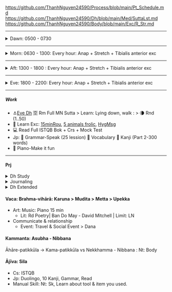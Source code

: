 https://github.com/ThanhNguyen24590/Process/blob/main/Pt_Schedule.md </br>
https://github.com/ThanhNguyen24590/Dh/blob/main/Med/SuttaLst.md </br>
https://github.com/ThanhNguyen24590/Body/blob/main/Exc/R_Str.md

---
<details><summary>Dawn: 0500 - 0730 </summary>

- **0500 – 0505** : 🔅 Check & Update Schedule Paper: Make the objective & deadline clear.
- **0505 – 0520** : 🌄 Kaya-sati: Bathroom + [Stretch](https://github.com/ThanhNguyen24590/Body/blob/main/Exc/R_DexL.md) + Get your caffeine.
- **0520 – 0540** : 🌻 Sutta Reading (physical book) - Walk: Summarize & memorize MN 1 - Sujato
- **0540 – 0600** : 🌬️ Book Reading: Fast read- No think- Note concept to Sati-note. If possible, find light outside.
#### 0600
- **0600 – 0620** : 🍵 Food contemplation: Light Breakfast + Prep Lunch
- **0620 – 0635** : 🚿 Bath + Prep Sati-note
- **0620 – 0635** : 🚌 Bus + Work on the Sati-note
#### Sati-note
- 🔥 Book: Recollect concepts + Mindmaping + Questioning.
- ☀️ Ānāpānasati as weather station, Stability & Joy
- :large_blue_circle: Protection: 
  - 🙏 Refuge & Direction: Dhamma 
  - 🌌 Emotion: Metta/Karuna 
  - 🍖 Limitation & Resolve: Mara
  - ☣️ Health: Asubha
</details>

---
<details><summary>Morn: 0630 - 1300: Every hour: Anap + Stretch + Tibialis anterior exc</summary>

- **0730 – 0745** : :u7a7a: Qigong : Connect breath and body, loosen joints.
- **0745 – 0800** : :coffee: Prep Office + Drink + Hygiene
#### 0800
- **0800 – 0815** : :dart: Check chat > mail > calendar > Jira Dashboard + Review Task: done & need done. Need anymore resouce?
- **0815 – 0830** : :alarm_clock: Set time block for task, structurize time.
- **0830 – 0840** : :four_leaf_clover: Daily Report: Talk what done, what to do TODAY + Progress on Long term + Check Calendar.  
- **0840 – 0900** : :rice: Prep/Get resource.

#### 0900
- **0900 – 0930** : 💻 Career Study – ISTQB : Read a section or do a short mock test. *Supports yearly certification exam goal.*  
- **0930 – 1000** : 🎐 Japanese Grammar & Vocabulary : Practice grammar pattern & 10 words. *Supports yearly JLPT N5 goal.* 
#### 1000 
- **1000 – 1030** : 📖 Dhamma Book (On the Path) : Read 1 section & highlight key phrase. *Supports daily study.*  
- **1030 – 1100** : 🎶 Piano Practice : Play casually for joy. *Supports daily leisure & balance.*  
#### 1100
- **1100 – 1130** : 🧘 Meditation – Karuṇā or Marana : Reflect on compassion or death. *Supports daily Dhamma cycle.*  
- **1130 – 1200** : 🥗 Lunch Prep & Meal : Eat slowly, add fruit. *Supports health & energy.*  

#### 1200
- **1200 – 1220** : 🥗 Lunch
- **1220 – 1230** : :curly_loop: Stretch + :sa: Rw Jp
- **1230 – 1300** : :sunny: [Dh Talk](https://www.dhammatalks.org/audio/morning/) + 🌬️ Anapanasati 4.
</details>

---
<details><summary>Aft: 1300 - 1800 : Every hour: Anap + Stretch + Tibialis anterior exc</summary>

- **1300 – 1305** : Hygiene * Prep Drink
- **1305 – 1310** : Upd Task + Upd Schedule + Upd Sati-Note
- **1655 – 1700** : Hyg + Prep Off
#### 1700
- **1700 – 1830** : 🚌 Bus + Work on the Sati-note
#### Sati-note
- 🔥 Book: Recollect concepts + Mindmaping + Questioning.
- ☀️ Ānāpānasati as weather station, Stability & Joy
- :large_blue_circle: Protection: 
  - 🙏 Refuge & Direction: Dhamma 
  - 🌌 Emotion: Metta/Karuna 
  - 🍖 Limitation & Resolve: Mara
  - ☣️ Health: Asubha
</details>

---
<details><summary>Eve: 1800 - 2200: Every hour: Anap + Stretch + Tibialis anterior exc</summary>

- **1800 – 1830** : 🚶 Run/Walk + Anap
- **1830 – 1840** : 🕯️ Preparation : Change clothes, adjust room environment.  
- **1840 – 1900** : 🍲 Short Dinner

#### 1900
- **1900 – 1910** : :shower: Bath + ☣️ Health: Asubha > Reset & Refresh
- **1910 – 1930** : 🌿 Prep drink + Update Schedule Paper for Eve + Chant Recollect Transition 
- **1930 – 2000** : 🌙 Qigong | Gentle Stretching | Music > Lying down release body tension & Rest

#### 2000
- **2000 – 2015** : :waning_crescent_moon: Sutta Reading 
- **2015 – 2030** : :muscle: Exc Str 
- **2030 – 2055** : 🎐 Japanese Study – Grammar & Vocabulary : Light review. *Supports yearly JLPT goal.* 
- **2055 – 2100** : :curly_loop: Stretch 
#### 2100
- **2100 – 2130** : 💻 ISTQB
- **2130 – 2145** : 🎶 Piano – Make it fun
- **2145 – 2155** : 📓 Journaling & Reflection : Note Dhamma insight, what went well today. > Reflection & growth.
- **2155 – 2200** :  Prep Morn Schedule 🌿 Sleep Prep (DexL stretch, hygiene) > Sleep 
</details>

---
##### Work
+ :anchor:[Eve Dh](https://www.dhammatalks.org/audio/evening/) :u7a7a: Rm Full MN Sutta > Learn: Lying down, walk : > :waning_crescent_moon: Rnd (1..50)
+ :muscle: Learn Exc: [15minRou](https://github.com/ThanhNguyen24590/Process/blob/main/Body/15minRou.md), [5 animals frolic](https://github.com/ThanhNguyen24590/Process/blob/main/Body/5-Animals.md), [HygMsg](https://github.com/ThanhNguyen24590/Process/blob/main/Body/HygMsg.md)
+ :computer: Read Full ISTQB Bok + Crs + Mock Test
+ Jp: :fallen_leaf: Grammar-Speak (25 lession) :cherry_blossom: Vocabulary :mount_fuji: Kanji (Part 2-300 words)
+ :musical_keyboard: Piano-Make it fun  

---
#### Prj
<details><summary>Dh Study</summary>

Daily
+ Rm & Org TriPitaka: Rd [MN 1](https://suttacentral.net/mn-mulapannasa) | [Ls](https://www.paliaudio.com/majjhima-nikaya) | Rsr Pali -> Vid Sutta
+ Chant (Find Chant zone with suitable rythm), Dh Talk ([Morn Short](https://www.dhammatalks.org/audio/morning/), [Eve](https://www.dhammatalks.org/audio/evening/)), Med
+ Rd: [stg On The Path](https://www.dhammatalks.org/books/OnThePath/Section0001.html)

Weekly
+ [Med Guide](https://www.dhammatalks.org/mp3_guidedMed_index.html)
+ Long Talk: [Lecture](https://www.dhammatalks.org/audio/lectures/), [Ajahn Sujato](https://bswa.org/teachings/?teaching_topic=0&teacher=585&media_type=&keywords=), [Ajahn Brahm](https://bswa.org/teachings/?teaching_topic=0&teacher=564&media_type=&keywords=)
+ Rsr: Csr: Early Meditation + Ajahn Brahmamavaso, ...
  + Neuroscience, Psychology & Science of Mind: Robert M. Sapolsky - Behave (Lib>NonFic.Mind),
  + Wiki: https://en.wikipedia.org/wiki/Emotion
</details>
<details><summary>Journaling</summary>

+ Hour start: Mk sche & goal for each hour.
+ Hour end: Log Emotion  & Check Progress > Journaling > Rw & Upd Process
</details>

<details>
  <summary>Dh Extended</summary>
+ Expand [Kammaṭṭhāna](https://en.wikipedia.org/wiki/Kamma%E1%B9%AD%E1%B9%ADh%C4%81na)
+ Rd [stg Mindful of the Body](https://www.dhammatalks.org/books/MindfulBody/Section0001.html)
+ Ls Dhamma talk, Med Guide > Med : Thai forest tradition: Thanissaro, Ajahn Brahm, Ajahn Sujato,...
+ Myanmar tradition, Buddhism Academia, History & Nonfiction : Pa Auk, Bikkhu Bodhi, Culadasa,..+ : Why Buddhism is true
+ Eastern Philosophy: Mahayana, vajrayana, secular Buddhism, Chinese philosophy, Indian philosophy
+ Philosophy of mind: Western philosophy
+  Productivity: Learning how to learn, time mng.
</details>



#### Vaca: Brahma-vihārā: Karuna > Mudita > Metta > Upekka
+ Art: Music: Piano 15 min
  + Lit: Rd Poetry| Ban Do May - David Mitchell | Limit: LN
+ Communicate & relationship
  + Event: Travel & Social Event > Dana
#### Kammanta: Asubha - Nibbana 
Āhāre-patikkūla -> Kama-patikkūla vs Nekkhamma - Nibbana : Nt: Body
#### Ājīva: Sila
+ Cs: ISTQB
+ Jp: Duolingo, 10 Kanji, Gammar, Read
+ Manual Skill: Nt: Sk, Learn about tool & item you used.


































